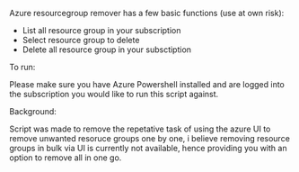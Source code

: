 <p>Azure resourcegroup remover has a few basic functions (use at own risk):</p>
<ul>
<li>List all resource group in your subscription</li>
<li>Select resource group to delete</li>
<li>Delete all resource group in your subsctiption</li>
</ul>
<p>To run:</p>
<p>Please make sure you have Azure Powershell installed and are logged into the subscription you would like to run this script against.</p>
<p>Background:</p>
<p>Script was made to remove the repetative task of using the azure UI to remove unwanted resoruce groups one by one, i believe removing resource groups in bulk via UI is currently not available, hence providing you with an option to remove all in one go.</p>
<p>&nbsp;</p>
<p>&nbsp;</p>
